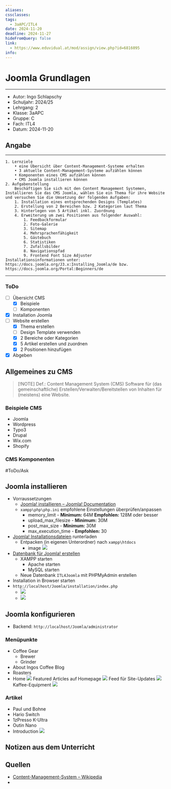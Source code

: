 ```yaml
---
aliases: 
cssclasses: 
tags:
  - 3aAPC/ITL4
date: 2024-11-20
deadline: 2024-11-27
hideFromQuery: false
link:
  - https://www.eduvidual.at/mod/assign/view.php?id=6816095
info:
---
```


# Joomla Grundlagen
---
- Autor: Ingo Schlapschy
- Schuljahr: 2024/25
- Lehrgang: 2
- Klasse: 3aAPC
- Gruppe: C
- Fach: ITL4
- Datum: 2024-11-20
## Angabe
---
```
1. Lernziele
    • eine Übersicht über Content-Management-Systeme erhalten
    • 3 aktuelle Content-Management-Systeme aufzählen können
    • Komponenten eines CMS aufzählen können
    • CMS Joomla installieren können
2. Aufgabenstellung
	Beschäftigen Sie sich mit den Content Management Systemen, Installieren Sie das CMS Joomla, wählen Sie ein Thema für ihre Website und versuchen Sie die Umsetzung der folgenden Aufgaben:
	1. Installation eines entsprechenden Designs (Templates)
	2. Erstellung von 2 Bereichen bzw. 2 Kategorien laut Thema
	3. Hinterlegen von 5 Artikel inkl. Zuordnung
	4. Erweiterung um zwei Positionen aus folgender Auswahl:
		1. Feedbackformular
		2. Foto-Galerie
		3. Sitemap
		4. Mehrsprachenfähigkeit
		5. Gästebuch
		6. Statistiken
		7. Zufallsbilder 
		8. Navigationspfad
		9. Frontend Font Size Adjuster
Installationsinformationen unter: 
https://docs.joomla.org/J3.x:Installing_Joomla/de bzw.  
https://docs.joomla.org/Portal:Beginners/de
```
---
### ToDo
- [ ] Übersicht CMS
	- [x] Beispiele
	- [ ] Komponenten
- [x] Installation Joomla
- [ ] Website erstellen
	- [x] Thema erstellen
	- [ ] Design Template verwenden
	- [x] 2 Bereiche oder Kategorien
	- [x] 5 Artikel erstellen und zuordnen
	- [x] 2 Positionen hinzufügen
- [x] Abgeben
## Allgemeines zu CMS
> [!NOTE] Def.: Content Management System (CMS)
> Software für (das gemeinschaftliche) Erstellen/Verwalten/Bereitstellen von Inhalten für (meistens) eine Website.
### Beispiele CMS
- Joomla
- Wordpress
- Typo3
- Drupal
- Wix.com
- Shopify
### CMS Komponenten
#ToDo/Ask 
## Joomla installieren
- Vorraussetzungen
	- [Joomla! installieren – Joomla! Documentation](https://docs.joomla.org/J3.x:Installing_Joomla/de)
	- `xampp\php\php.ini` empfohlene Einstellungen überprüfen/anpassen
		- memory_limit - **Minimum:** 64M **Empfohlen:** 128M oder besser
		- upload_max_filesize - **Minimum:** 30M
		- post_max_size - **Minimum:** 30M
		- max_execution_time - **Empfohlen:** 30
- [Joomla! Installationsdateien](https://downloads.joomla.org/de/latest) runterladen
	- Entpacken (in eigenen Unterordner) nach `xampp\htdocs` 
		- image ![](attachment/24dee2e313f3425f7b32f4da6154d352.png)
- [Datenbank für Joomla! erstellen](https://docs.joomla.org/Creating_a_Database_for_Joomla!/de)
	- XAMPP starten
		- Apache starten
		- MySQL starten
	- Neue Datenbank `ITL4Joomla` mit PHPMyAdmin erstellen
- Installation in Browser starten
- `http://localhost/Joomla/installation/index.php`
	- ![](attachment/002ee023219cc90d44c13f0440bbed8f.png)
	- ![](attachment/24d9d927a52b2384dc554dae81259c14.png)
## Joomla konfigurieren
- Backend: `http://localhost/Joomla/administrator`
### Menüpunkte
- Coffee Gear
	- Brewer
	- Grinder
- About Ingos Coffee Blog
- Roasters
- Home
![](attachment/b4ef9c2801856f2ebd7b1983cb9da366.png)
Featured Articles auf Homepage
![](attachment/ffdc2391919c10aca39fda1c63a8eeb0.png)
Feed für Site-Updates
![](attachment/17fd3954431ff88a045229344558b616.png)
Kaffee-Equipment
![](attachment/bd43859a832ae20d06de55b1ec82bf69.png)
### Artikel
- Paul und Bohne
- Hario Switch
- 1zPresso K-Ultra
- Outin Nano
- Introduction
![](attachment/781cde9d5140cbea418c0e210c87c418.png)
## Notizen aus dem Unterricht

## Quellen
- [Content-Management-System – Wikipedia](https://de.wikipedia.org/wiki/Content-Management-System)
- 
